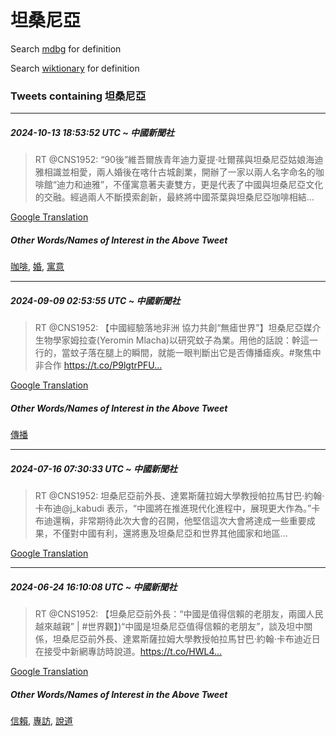 # 坦桑尼亞

Search [mdbg](https://www.mdbg.net/chinese/dictionary?page=worddict&wdrst=0&wdqb=坦桑尼亞) for definition

Search [wiktionary](https://en.wiktionary.org/wiki/坦桑尼亞) for definition

### Tweets containing 坦桑尼亞

___
##### 2024-10-13 18:53:52 UTC ~ 中國新聞社
> RT @CNS1952: “90後”維吾爾族青年迪力夏提·吐爾蓀與坦桑尼亞姑娘海迪雅相識並相愛，兩人婚後在喀什古城創業，開辦了一家以兩人名字命名的咖啡館“迪力和迪雅”，不僅寓意著夫妻雙方，更是代表了中國與坦桑尼亞文化的交融。經過兩人不斷摸索創新，最終將中國茶葉與坦桑尼亞咖啡相結…

[Google Translation](https://translate.google.com/?hi=en&tab=TT&sl=zh-CN&tl=en&op=translate&text=RT+%40CNS1952%3A+%E2%80%9C90%E5%BE%8C%E2%80%9D%E7%B6%AD%E5%90%BE%E7%88%BE%E6%97%8F%E9%9D%92%E5%B9%B4%E8%BF%AA%E5%8A%9B%E5%A4%8F%E6%8F%90%C2%B7%E5%90%90%E7%88%BE%E8%93%80%E8%88%87%E5%9D%A6%E6%A1%91%E5%B0%BC%E4%BA%9E%E5%A7%91%E5%A8%98%E6%B5%B7%E8%BF%AA%E9%9B%85%E7%9B%B8%E8%AD%98%E4%B8%A6%E7%9B%B8%E6%84%9B%EF%BC%8C%E5%85%A9%E4%BA%BA%E5%A9%9A%E5%BE%8C%E5%9C%A8%E5%96%80%E4%BB%80%E5%8F%A4%E5%9F%8E%E5%89%B5%E6%A5%AD%EF%BC%8C%E9%96%8B%E8%BE%A6%E4%BA%86%E4%B8%80%E5%AE%B6%E4%BB%A5%E5%85%A9%E4%BA%BA%E5%90%8D%E5%AD%97%E5%91%BD%E5%90%8D%E7%9A%84%E5%92%96%E5%95%A1%E9%A4%A8%E2%80%9C%E8%BF%AA%E5%8A%9B%E5%92%8C%E8%BF%AA%E9%9B%85%E2%80%9D%EF%BC%8C%E4%B8%8D%E5%83%85%E5%AF%93%E6%84%8F%E8%91%97%E5%A4%AB%E5%A6%BB%E9%9B%99%E6%96%B9%EF%BC%8C%E6%9B%B4%E6%98%AF%E4%BB%A3%E8%A1%A8%E4%BA%86%E4%B8%AD%E5%9C%8B%E8%88%87%E5%9D%A6%E6%A1%91%E5%B0%BC%E4%BA%9E%E6%96%87%E5%8C%96%E7%9A%84%E4%BA%A4%E8%9E%8D%E3%80%82%E7%B6%93%E9%81%8E%E5%85%A9%E4%BA%BA%E4%B8%8D%E6%96%B7%E6%91%B8%E7%B4%A2%E5%89%B5%E6%96%B0%EF%BC%8C%E6%9C%80%E7%B5%82%E5%B0%87%E4%B8%AD%E5%9C%8B%E8%8C%B6%E8%91%89%E8%88%87%E5%9D%A6%E6%A1%91%E5%B0%BC%E4%BA%9E%E5%92%96%E5%95%A1%E7%9B%B8%E7%B5%90%E2%80%A6)
##### Other Words/Names of Interest in the Above Tweet
[咖啡](咖啡.md), [婚](婚.md), [寓意](寓意.md)
___
##### 2024-09-09 02:53:55 UTC ~ 中國新聞社
> RT @CNS1952: 【中國經驗落地非洲 協力共創“無瘧世界”】坦桑尼亞媒介生物學家姆拉查(Yeromin Mlacha)以研究蚊子為業。用他的話說：幹這一行的，當蚊子落在腿上的瞬間，就能一眼判斷出它是否傳播瘧疾。#聚焦中非合作 https://t.co/P9lgtrPFU…

[Google Translation](https://translate.google.com/?hi=en&tab=TT&sl=zh-CN&tl=en&op=translate&text=RT+%40CNS1952%3A+%E3%80%90%E4%B8%AD%E5%9C%8B%E7%B6%93%E9%A9%97%E8%90%BD%E5%9C%B0%E9%9D%9E%E6%B4%B2+%E5%8D%94%E5%8A%9B%E5%85%B1%E5%89%B5%E2%80%9C%E7%84%A1%E7%98%A7%E4%B8%96%E7%95%8C%E2%80%9D%E3%80%91%E5%9D%A6%E6%A1%91%E5%B0%BC%E4%BA%9E%E5%AA%92%E4%BB%8B%E7%94%9F%E7%89%A9%E5%AD%B8%E5%AE%B6%E5%A7%86%E6%8B%89%E6%9F%A5%28Yeromin+Mlacha%29%E4%BB%A5%E7%A0%94%E7%A9%B6%E8%9A%8A%E5%AD%90%E7%82%BA%E6%A5%AD%E3%80%82%E7%94%A8%E4%BB%96%E7%9A%84%E8%A9%B1%E8%AA%AA%EF%BC%9A%E5%B9%B9%E9%80%99%E4%B8%80%E8%A1%8C%E7%9A%84%EF%BC%8C%E7%95%B6%E8%9A%8A%E5%AD%90%E8%90%BD%E5%9C%A8%E8%85%BF%E4%B8%8A%E7%9A%84%E7%9E%AC%E9%96%93%EF%BC%8C%E5%B0%B1%E8%83%BD%E4%B8%80%E7%9C%BC%E5%88%A4%E6%96%B7%E5%87%BA%E5%AE%83%E6%98%AF%E5%90%A6%E5%82%B3%E6%92%AD%E7%98%A7%E7%96%BE%E3%80%82%23%E8%81%9A%E7%84%A6%E4%B8%AD%E9%9D%9E%E5%90%88%E4%BD%9C+https%3A%2F%2Ft.co%2FP9lgtrPFU%E2%80%A6)
##### Other Words/Names of Interest in the Above Tweet
[傳播](傳播.md)
___
##### 2024-07-16 07:30:33 UTC ~ 中國新聞社
> RT @CNS1952: 坦桑尼亞前外長、達累斯薩拉姆大學教授帕拉馬甘巴·約翰·卡布迪@j_kabudi 表示，“中國將在推進現代化進程中，展現更大作為。”卡布迪還稱，非常期待此次大會的召開，他堅信這次大會將達成一些重要成果，不僅對中國有利，還將惠及坦桑尼亞和世界其他國家和地區…

[Google Translation](https://translate.google.com/?hi=en&tab=TT&sl=zh-CN&tl=en&op=translate&text=RT+%40CNS1952%3A+%E5%9D%A6%E6%A1%91%E5%B0%BC%E4%BA%9E%E5%89%8D%E5%A4%96%E9%95%B7%E3%80%81%E9%81%94%E7%B4%AF%E6%96%AF%E8%96%A9%E6%8B%89%E5%A7%86%E5%A4%A7%E5%AD%B8%E6%95%99%E6%8E%88%E5%B8%95%E6%8B%89%E9%A6%AC%E7%94%98%E5%B7%B4%C2%B7%E7%B4%84%E7%BF%B0%C2%B7%E5%8D%A1%E5%B8%83%E8%BF%AA%40j_kabudi+%E8%A1%A8%E7%A4%BA%EF%BC%8C%E2%80%9C%E4%B8%AD%E5%9C%8B%E5%B0%87%E5%9C%A8%E6%8E%A8%E9%80%B2%E7%8F%BE%E4%BB%A3%E5%8C%96%E9%80%B2%E7%A8%8B%E4%B8%AD%EF%BC%8C%E5%B1%95%E7%8F%BE%E6%9B%B4%E5%A4%A7%E4%BD%9C%E7%82%BA%E3%80%82%E2%80%9D%E5%8D%A1%E5%B8%83%E8%BF%AA%E9%82%84%E7%A8%B1%EF%BC%8C%E9%9D%9E%E5%B8%B8%E6%9C%9F%E5%BE%85%E6%AD%A4%E6%AC%A1%E5%A4%A7%E6%9C%83%E7%9A%84%E5%8F%AC%E9%96%8B%EF%BC%8C%E4%BB%96%E5%A0%85%E4%BF%A1%E9%80%99%E6%AC%A1%E5%A4%A7%E6%9C%83%E5%B0%87%E9%81%94%E6%88%90%E4%B8%80%E4%BA%9B%E9%87%8D%E8%A6%81%E6%88%90%E6%9E%9C%EF%BC%8C%E4%B8%8D%E5%83%85%E5%B0%8D%E4%B8%AD%E5%9C%8B%E6%9C%89%E5%88%A9%EF%BC%8C%E9%82%84%E5%B0%87%E6%83%A0%E5%8F%8A%E5%9D%A6%E6%A1%91%E5%B0%BC%E4%BA%9E%E5%92%8C%E4%B8%96%E7%95%8C%E5%85%B6%E4%BB%96%E5%9C%8B%E5%AE%B6%E5%92%8C%E5%9C%B0%E5%8D%80%E2%80%A6)
___
##### 2024-06-24 16:10:08 UTC ~ 中國新聞社
> RT @CNS1952: 【坦桑尼亞前外長：“中國是值得信賴的老朋友，兩國人民越來越親” | #世界觀】)“中國是坦桑尼亞值得信賴的老朋友”，談及坦中關係，坦桑尼亞前外長、達累斯薩拉姆大學教授帕拉馬甘巴·約翰·卡布迪近日在接受中新網專訪時說道。https://t.co/HWL4…

[Google Translation](https://translate.google.com/?hi=en&tab=TT&sl=zh-CN&tl=en&op=translate&text=RT+%40CNS1952%3A+%E3%80%90%E5%9D%A6%E6%A1%91%E5%B0%BC%E4%BA%9E%E5%89%8D%E5%A4%96%E9%95%B7%EF%BC%9A%E2%80%9C%E4%B8%AD%E5%9C%8B%E6%98%AF%E5%80%BC%E5%BE%97%E4%BF%A1%E8%B3%B4%E7%9A%84%E8%80%81%E6%9C%8B%E5%8F%8B%EF%BC%8C%E5%85%A9%E5%9C%8B%E4%BA%BA%E6%B0%91%E8%B6%8A%E4%BE%86%E8%B6%8A%E8%A6%AA%E2%80%9D%C2%A0%7C+%23%E4%B8%96%E7%95%8C%E8%A7%80%E3%80%91%29%E2%80%9C%E4%B8%AD%E5%9C%8B%E6%98%AF%E5%9D%A6%E6%A1%91%E5%B0%BC%E4%BA%9E%E5%80%BC%E5%BE%97%E4%BF%A1%E8%B3%B4%E7%9A%84%E8%80%81%E6%9C%8B%E5%8F%8B%E2%80%9D%EF%BC%8C%E8%AB%87%E5%8F%8A%E5%9D%A6%E4%B8%AD%E9%97%9C%E4%BF%82%EF%BC%8C%E5%9D%A6%E6%A1%91%E5%B0%BC%E4%BA%9E%E5%89%8D%E5%A4%96%E9%95%B7%E3%80%81%E9%81%94%E7%B4%AF%E6%96%AF%E8%96%A9%E6%8B%89%E5%A7%86%E5%A4%A7%E5%AD%B8%E6%95%99%E6%8E%88%E5%B8%95%E6%8B%89%E9%A6%AC%E7%94%98%E5%B7%B4%C2%B7%E7%B4%84%E7%BF%B0%C2%B7%E5%8D%A1%E5%B8%83%E8%BF%AA%E8%BF%91%E6%97%A5%E5%9C%A8%E6%8E%A5%E5%8F%97%E4%B8%AD%E6%96%B0%E7%B6%B2%E5%B0%88%E8%A8%AA%E6%99%82%E8%AA%AA%E9%81%93%E3%80%82https%3A%2F%2Ft.co%2FHWL4%E2%80%A6)
##### Other Words/Names of Interest in the Above Tweet
[信賴](信賴.md), [專訪](專訪.md), [說道](說道.md)
